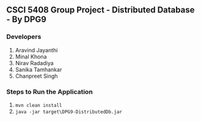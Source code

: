 ## CSCI 5408 Group Project - Distributed Database - By DPG9 ##

### Developers ###
1. Aravind Jayanthi
2. Minal Khona
3. Nirav Radadiya
4. Sanika Tamhankar
5. Chanpreet Singh

### Steps to Run the Application ###

1. `mvn clean install`
2. `java -jar target\DPG9-DistributedDb.jar`
